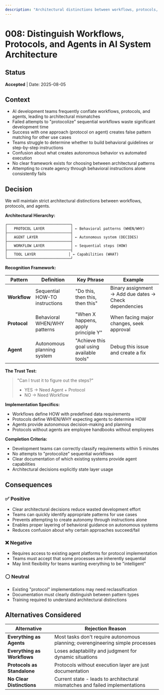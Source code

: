 ```yaml
---
description: "Architectural distinctions between workflows, protocols, and agents in AI system design"
---
```


# 008: Distinguish Workflows, Protocols, and Agents in AI System Architecture

## Status
**Accepted** | Date: 2025-08-05

## Context
- AI development teams frequently conflate workflows, protocols, and agents, leading to architectural mismatches
- Failed attempts to "protocolize" sequential workflows waste significant development time
- Success with one approach (protocol on agent) creates false pattern matching for other use cases
- Teams struggle to determine whether to build behavioral guidelines or step-by-step instructions
- Confusion about what creates autonomous behavior vs automated execution
- No clear framework exists for choosing between architectural patterns
- Attempting to create agency through behavioral instructions alone consistently fails

## Decision
We will maintain strict architectural distinctions between workflows, protocols, and agents.

**Architectural Hierarchy:**
```
┌─────────────────────────────┐
│   PROTOCOL LAYER            │ ← Behavioral patterns (WHEN/WHY)
├─────────────────────────────┤
│   AGENT LAYER               │ ← Autonomous system (DECIDES)
├─────────────────────────────┤
│   WORKFLOW LAYER            │ ← Sequential steps (HOW)
├─────────────────────────────┤
│   TOOL LAYER               │ ← Capabilities (WHAT)
└─────────────────────────────┘
```

**Recognition Framework:**

| Pattern | Definition | Key Phrase | Example |
|---------|------------|------------|---------|
| **Workflow** | Sequential HOW-TO instructions | "Do this, then this, then this" | Binary assignment → Add due dates → Check dependencies |
| **Protocol** | Behavioral WHEN/WHY patterns | "When X happens, apply principle Y" | When facing major changes, seek approval |
| **Agent** | Autonomous planning system | "Achieve this goal using available tools" | Debug this issue and create a fix |

**The Trust Test:** 
> "Can I trust it to figure out the steps?"
> - YES → Need Agent + Protocol
> - NO → Need Workflow

**Implementation Specifics:**
- Workflows define HOW with predefined data requirements
- Protocols define WHEN/WHY expecting agents to determine HOW
- Agents provide autonomous decision-making and planning
- Protocols without agents are employee handbooks without employees

**Completion Criteria:**
- Development teams can correctly classify requirements within 5 minutes
- No attempts to "protocolize" sequential workflows
- Clear documentation of which existing systems provide agent capabilities
- Architectural decisions explicitly state layer usage

## Consequences

### ✅ Positive
- Clear architectural decisions reduce wasted development effort
- Teams can quickly identify appropriate patterns for use cases
- Prevents attempting to create autonomy through instructions alone
- Enables proper layering of behavioral guidance on autonomous systems
- Reduces confusion about why certain approaches succeed/fail

### ❌ Negative
- Requires access to existing agent platforms for protocol implementation
- Teams must accept that some processes are inherently sequential
- May limit flexibility for teams wanting everything to be "intelligent"

### ⚪ Neutral
- Existing "protocol" implementations may need reclassification
- Documentation must clearly distinguish between pattern types
- Training required to understand architectural distinctions

## Alternatives Considered

| Alternative | Rejection Reason |
|-------------|------------------|
| **Everything as Agents** | Most tasks don't require autonomous planning; overengineering simple processes |
| **Everything as Workflows** | Loses adaptability and judgment for dynamic situations |
| **Protocols as Standalone** | Protocols without execution layer are just documentation |
| **No Clear Distinctions** | Current state - leads to architectural mismatches and failed implementations |